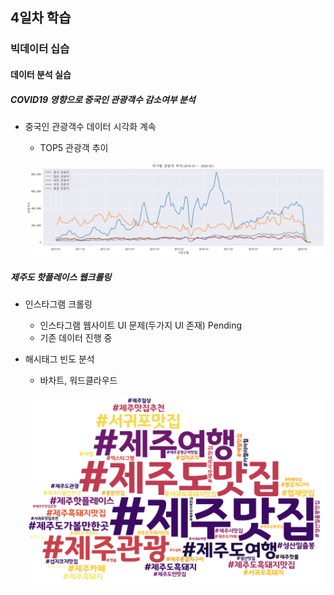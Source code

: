 ## 4일차 학습

### 빅데이터 십습
#### 데이터 분석 실습


##### COVID19 영향으로 중국인 관광객수 감소여부 분석
- 중국인 관광객수 데이터 시각화 계속
    - TOP5 관광객 추이

    ![국가별관광객](https://raw.githubusercontent.com/ChnagHyun/bigdata-analysis-2024/main/images/ba006.png)

##### 제주도 핫플레이스 웹크롤링
- 인스타그램 크롤링
    - 인스타그램 웹사이트 UI 문제(두가지 UI 존재) Pending
    - 기존 데이터 진행 중
- 해시태그 빈도 분석
    - 바차트, 워드클라우드

    ![워드클라우드](https://raw.githubusercontent.com/ChnagHyun/bigdata-analysis-2024/main/images/ba008.png)
